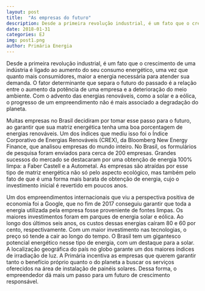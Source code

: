 ```yaml
---
layout: post
title:  "As empresas do futuro"
description: Desde a primeira revolução industrial, é um fato que o crescimento de uma indústria é ligado ao aumento do seu consumo[...]
date: 2018-01-31
categories: EJ
img: post1.png
author: Primária Energia
---
```


Desde a primeira revolução industrial, é um fato que o crescimento de uma indústria é ligado ao aumento do seu consumo energético, uma vez que quanto mais consumidores, maior a energia necessária para atender sua demanda. O fator determinante que separa o futuro do passado é a relação entre o aumento da potência de uma empresa e a deterioração do meio ambiente. Com o advento das energias renováveis, como a solar e a eólica, o progresso de um empreendimento não é mais associado a degradação do planeta. 

Muitas empresas no Brasil decidiram por tomar esse passo para o futuro, ao garantir que sua matriz energética tenha uma boa porcentagem de energias renováveis. Um dos índices que mediu isso foi o Índice Corporativo de Energias Renováveis (CREX), da Bloomberg New Energy Finance, que analisou empresas do mundo inteiro. No Brasil, os formulários de pesquisa foram enviados para cerca de 200 empresas. Grandes sucessos do mercado se destacaram por uma obtenção de energia 100% limpa: a Faber Castell e a Autometal.
As empresas são atraídas por esse tipo de matriz energética não só pelo aspecto ecológico, mas também pelo fato de que é uma forma mais barata de obtenção de energia, cujo o investimento inicial é revertido em poucos anos. 

Um dos empreendimentos internacionais que viu a perspectiva positiva de economia foi a Google, que no fim de 2017 conseguiu garantir que toda a energia utilizada pela empresa fosse proveniente de fontes limpas. Os maiores investimentos foram em parques de energia solar e eólica. Ao longo dos últimos seis anos, os custos dessas energias caíram 80 e 60 por cento, respectivamente. Com um maior investimento nas tecnologias, o preço só tende a cair ao longo do tempo. 
O Brasil tem um gigantesco potencial energético nesse tipo de energia, com um destaque para a solar. A localização geográfica do país no globo garante um dos maiores índices de irradiação de luz. A Primária incentiva as empresas que querem garantir tanto o benefício próprio quanto o do planeta a buscar os serviços oferecidos na área de instalação de painéis solares. Dessa forma, o empreendedor dá mais um passo para um futuro de crescimento responsável. 
